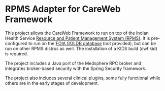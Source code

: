 # RPMS Adapter for CareWeb Framework
This project allows the CareWeb Framework to run on top of the Indian Health Service [Resource and Patient Management System (RPMS)](http://www.ihs.gov/rpms/).  It is pre-configured to run on the  [FOIA GOLDB database](http://sourceforge.net/projects/foiarpms/)  (not provided), but can be run on other RPMS distros as well.  The installation of a KIDS build (cwf.kid) is required.

The project includes a Java port of the Medsphere RPC broker and integrates broker-based security with
the Spring Security framework.

The project also includes several clinical plugins, some fully functional while others are in the early
stages of development.
